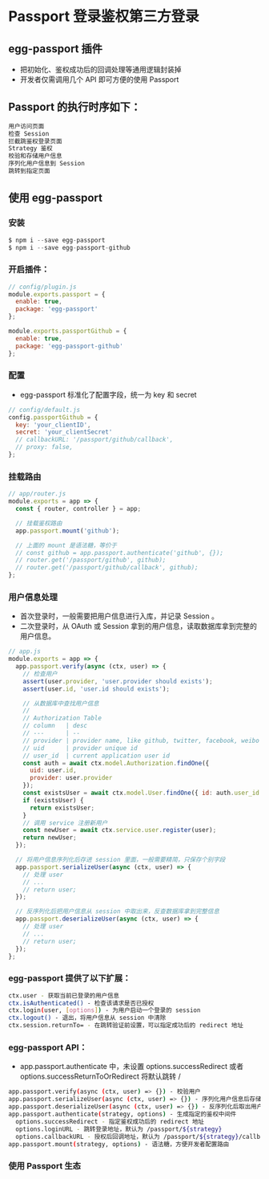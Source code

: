 # Passport 登录鉴权第三方登录

## egg-passport 插件

- 把初始化、鉴权成功后的回调处理等通用逻辑封装掉
- 开发者仅需调用几个 API 即可方便的使用 Passport

## Passport 的执行时序如下：

```bash
用户访问页面
检查 Session
拦截跳鉴权登录页面
Strategy 鉴权
校验和存储用户信息
序列化用户信息到 Session
跳转到指定页面
```

## 使用 egg-passport

### 安装

```js
$ npm i --save egg-passport
$ npm i --save egg-passport-github
```

### 开启插件：

```js
// config/plugin.js
module.exports.passport = {
  enable: true,
  package: 'egg-passport'
};

module.exports.passportGithub = {
  enable: true,
  package: 'egg-passport-github'
};
```

### 配置

- egg-passport 标准化了配置字段，统一为 key 和 secret

```js
// config/default.js
config.passportGithub = {
  key: 'your_clientID',
  secret: 'your_clientSecret'
  // callbackURL: '/passport/github/callback',
  // proxy: false,
};
```

### 挂载路由

```js
// app/router.js
module.exports = app => {
  const { router, controller } = app;

  // 挂载鉴权路由
  app.passport.mount('github');

  // 上面的 mount 是语法糖，等价于
  // const github = app.passport.authenticate('github', {});
  // router.get('/passport/github', github);
  // router.get('/passport/github/callback', github);
};
```

### 用户信息处理

- 首次登录时，一般需要把用户信息进行入库，并记录 Session 。
- 二次登录时，从 OAuth 或 Session 拿到的用户信息，读取数据库拿到完整的用户信息。

```js
// app.js
module.exports = app => {
  app.passport.verify(async (ctx, user) => {
    // 检查用户
    assert(user.provider, 'user.provider should exists');
    assert(user.id, 'user.id should exists');

    // 从数据库中查找用户信息
    //
    // Authorization Table
    // column   | desc
    // ---      | --
    // provider | provider name, like github, twitter, facebook, weibo and so on
    // uid      | provider unique id
    // user_id  | current application user id
    const auth = await ctx.model.Authorization.findOne({
      uid: user.id,
      provider: user.provider
    });
    const existsUser = await ctx.model.User.findOne({ id: auth.user_id });
    if (existsUser) {
      return existsUser;
    }
    // 调用 service 注册新用户
    const newUser = await ctx.service.user.register(user);
    return newUser;
  });

  // 将用户信息序列化后存进 session 里面，一般需要精简，只保存个别字段
  app.passport.serializeUser(async (ctx, user) => {
    // 处理 user
    // ...
    // return user;
  });

  // 反序列化后把用户信息从 session 中取出来，反查数据库拿到完整信息
  app.passport.deserializeUser(async (ctx, user) => {
    // 处理 user
    // ...
    // return user;
  });
};
```

### egg-passport 提供了以下扩展：

```bash
ctx.user - 获取当前已登录的用户信息
ctx.isAuthenticated() - 检查该请求是否已授权
ctx.login(user, [options]) - 为用户启动一个登录的 session
ctx.logout() - 退出，将用户信息从 session 中清除
ctx.session.returnTo= - 在跳转验证前设置，可以指定成功后的 redirect 地址
```

### egg-passport API：

- app.passport.authenticate 中，未设置 options.successRedirect 或者 options.successReturnToOrRedirect 将默认跳转 /

```bash
app.passport.verify(async (ctx, user) => {}) - 校验用户
app.passport.serializeUser(async (ctx, user) => {}) - 序列化用户信息后存储进 session
app.passport.deserializeUser(async (ctx, user) => {}) - 反序列化后取出用户信息
app.passport.authenticate(strategy, options) - 生成指定的鉴权中间件
  options.successRedirect - 指定鉴权成功后的 redirect 地址
  options.loginURL - 跳转登录地址，默认为 /passport/${strategy}
  options.callbackURL - 授权后回调地址，默认为 /passport/${strategy}/callback
app.passport.mount(strategy, options) - 语法糖，方便开发者配置路由
```

### 使用 Passport 生态
